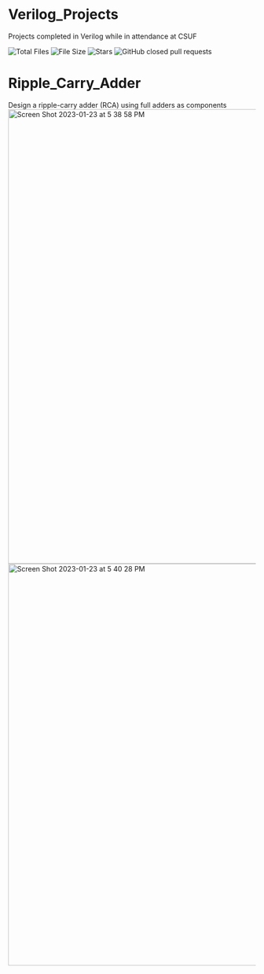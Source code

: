 # Verilog_Projects
Projects completed in Verilog while in attendance at CSUF

![Total Files](https://img.shields.io/github/directory-file-count/jge162/Verilog_Projects?color=4078c0&style=for-the-badge)
![File Size](https://img.shields.io/github/repo-size/jge162/Verilog_Projects?color=4078c0&style=for-the-badge)
![Stars](https://img.shields.io/github/stars/jge162/Verilog_Projects?color=4078c0&style=for-the-badge) 
![GitHub closed pull requests](https://img.shields.io/github/issues-pr-closed/jge162/Verilog_Projects?color=red&label=Closed%20Pull%20requests&logo=GitHub&style=for-the-badge)


# Ripple_Carry_Adder
Design a ripple-carry adder (RCA) using full adders as components
<img width="925" alt="Screen Shot 2023-01-23 at 5 38 58 PM" src="https://user-images.githubusercontent.com/31228460/214195524-a938e347-66f9-4154-a43a-74b8735fcf51.png">
<img width="818" alt="Screen Shot 2023-01-23 at 5 40 28 PM" src="https://user-images.githubusercontent.com/31228460/214195675-6f03a843-8135-4774-917c-61a9c90e1266.png">
